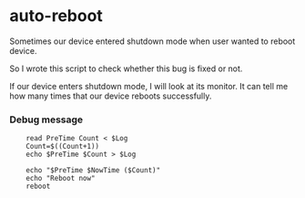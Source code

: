 # auto-reboot

Sometimes our device entered shutdown mode when user wanted to reboot device.

So I wrote this script to check whether this bug is fixed or not.

If our device enters shutdown mode, I will look at its monitor.
It can tell me how many times that our device reboots successfully.


### Debug message
```
    read PreTime Count < $Log
    Count=$((Count+1))
    echo $PreTime $Count > $Log

    echo "$PreTime $NowTime ($Count)"
    echo "Reboot now"
    reboot
```
